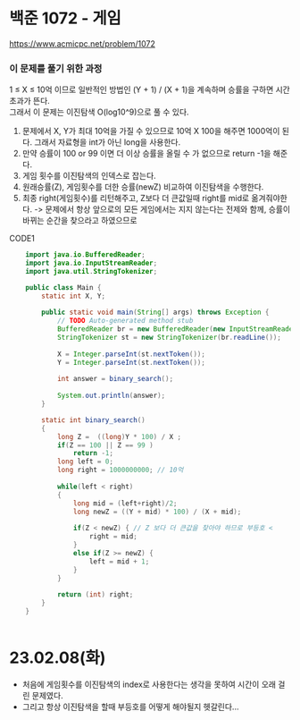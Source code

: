 # 백준 1072 - 게임
https://www.acmicpc.net/problem/1072

### 이 문제를 풀기 위한 과정
1 ≤ X ≤ 10억 이므로 일반적인 방법인 (Y + 1) / (X + 1)을 계속하며 승률을 구하면 시간초과가 뜬다.  
그래서 이 문제는 이진탐색 O(log10^9)으로 풀 수 있다.  
1. 문제에서 X, Y가 최대 10억을 가질 수 있으므로 10억 X 100을 해주면 1000억이 된다. 그래서 자료형을 int가 아닌 long을 사용한다.  
2. 만약 승률이 100 or 99 이면 더 이상 승률을 올릴 수 가 없으므로 return -1을 해준다.  
3. 게임 횟수를 이진탐색의 인덱스로 잡는다.
4. 원래승률(Z), 게임횟수를 더한 승률(newZ) 비교하여 이진탐색을 수행한다.
5. 최종 right(게임횟수)를 리턴해주고,  Z보다 더 큰값일때 right를 mid로 옮겨줘야한다. -> 문제에서 항상 앞으로의 모든 게임에서는 지지 않는다는 전제와 함께, 승률이 바뀌는 순간을 찾으라고 하였으므로  

CODE1
```java
    import java.io.BufferedReader;
    import java.io.InputStreamReader;
    import java.util.StringTokenizer;

    public class Main {
        static int X, Y;
        
        public static void main(String[] args) throws Exception {
            // TODO Auto-generated method stub
            BufferedReader br = new BufferedReader(new InputStreamReader(System.in));
            StringTokenizer st = new StringTokenizer(br.readLine());
            
            X = Integer.parseInt(st.nextToken());
            Y = Integer.parseInt(st.nextToken());
            
            int answer = binary_search();
            
            System.out.println(answer);
        }

        static int binary_search()
        {
            long Z =  ((long)Y * 100) / X ;
            if(Z == 100 || Z == 99 )
                return -1;
            long left = 0;
            long right = 1000000000; // 10억
            
            while(left < right)
            {
                long mid = (left+right)/2;
                long newZ = ((Y + mid) * 100) / (X + mid);
                
                if(Z < newZ) { // Z 보다 더 큰값을 찾아야 하므로 부등호 <
                    right = mid;
                }
                else if(Z >= newZ) { 
                    left = mid + 1;
                }
            }
            
            return (int) right;
        }
    }



```

# 23.02.08(화)
* 처음에 게임횟수를 이진탐색의 index로 사용한다는 생각을 못하여 시간이 오래 걸린 문제였다.
* 그리고 항상 이진탐색을 할때 부등호를 어떻게 해야될지 헷갈린다...
